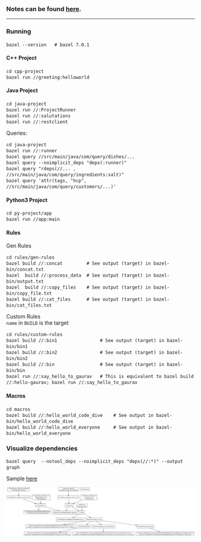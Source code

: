 ### Notes can be found [here](https://quip.com/U7rcAwFLIRxH/Bazel-Fundamentals).

---

### Running
```
bazel --version   # bazel 7.0.1
```
#### C++ Project
```
cd cpp-project
bazel run //greeting:helloworld
```

#### Java Project
```
cd java-project
bazel run //:ProjectRunner
bazel run //:salutations
bazel run //:restclient
```

Queries:
```
cd java-project
bazel run //:runner
bazel query //src/main/java/com/query/dishes/...
bazel query --noimplicit_deps "deps(:runner)"
bazel query "rdeps(//... , //src/main/java/com/query/ingredients:salt)"
bazel query 'attr(tags, "hcp", //src/main/java/com/query/customers/...)'
```

#### Python3 Project
```
cd py-project/app
bazel run //app:main
```

#### Rules
Gen Rules
```
cd rules/gen-rules
bazel build //:concat         # See output (target) in bazel-bin/concat.txt
bazel  build //:process_data  # See output (target) in bazel-bin/output.txt
bazel  build //:copy_files    # See output (target) in bazel-bin/copy_file.txt
bazel build //:cat_files      # See output (target) in bazel-bin/cat_files.txt
```

Custom Rules <br/>
`name` in `BUILD` is the target
```
cd rules/custom-rules
bazel build //:bin1                # See output (target) in bazel-bin/bin1
bazel build //:bin2                # See output (target) in bazel-bin/bin2
bazel build //:bin                 # See output (target) in bazel-bin/bin
bazel run //:say_hello_to_gaurav   # This is equivalent to bazel build //:hello-gaurav; bazel run //:say_hello_to_gaurav
```

#### Macros
```
cd macros
bazel build //:hello_world_code_dive    # See output in bazel-bin/hello_world_code_dive
bazel build //:hello_world_everyone     # See output in bazel-bin/hello_world_everyone
```

### Visualize dependencies
```
bazel query  --notool_deps --noimplicit_deps "deps(//:*)" --output graph
```

Sample <a href="https://dreampuf.github.io/GraphvizOnline/#digraph%20mygraph%20%7B%0A%20%20node%20%5Bshape%3Dbox%5D%3B%0A%20%20%22%2F%2F%3AProjectRunner_deploy.jar.unstripped%5Cn%2F%2F%3AProjectRunner_deploy.jar%22%0A%20%20%22%2F%2F%3AProjectRunner_deploy.jar.unstripped%5Cn%2F%2F%3AProjectRunner_deploy.jar%22%20-%3E%20%22%2F%2F%3AProjectRunner_deployjars_internal_rule%22%0A%20%20%22%2F%2F%3AProjectRunner_deploy-src.jar%5Cn%2F%2F%3AProjectRunner-src.jar%5Cn%2F%2F%3AProjectRunner.jar%22%0A%20%20%22%2F%2F%3AProjectRunner_deploy-src.jar%5Cn%2F%2F%3AProjectRunner-src.jar%5Cn%2F%2F%3AProjectRunner.jar%22%20-%3E%20%22%2F%2F%3AProjectRunner%22%0A%20%20%22%2F%2F%3Asalutations_deploy.jar%5Cn%2F%2F%3Asalutations_deploy.jar.unstripped%22%0A%20%20%22%2F%2F%3Asalutations_deploy.jar%5Cn%2F%2F%3Asalutations_deploy.jar.unstripped%22%20-%3E%20%22%2F%2F%3Asalutations_deployjars_internal_rule%22%0A%20%20%22%2F%2F%3Alibtextio.jar%5Cn%2F%2F%3Alibtextio-src.jar%22%0A%20%20%22%2F%2F%3Alibtextio.jar%5Cn%2F%2F%3Alibtextio-src.jar%22%20-%3E%20%22%2F%2F%3Atextio%22%0A%20%20%22%2F%2F%3Asalutations_deployjars_internal_rule%22%0A%20%20%22%2F%2F%3Asalutations_deployjars_internal_rule%22%20-%3E%20%22%2F%2F%3Asalutations%22%0A%20%20%22%2F%2F%3Asalutations_deploy-src.jar%5Cn%2F%2F%3Asalutations-src.jar%5Cn%2F%2F%3Asalutations.jar%22%0A%20%20%22%2F%2F%3Asalutations_deploy-src.jar%5Cn%2F%2F%3Asalutations-src.jar%5Cn%2F%2F%3Asalutations.jar%22%20-%3E%20%22%2F%2F%3Asalutations%22%0A%20%20%22%2F%2F%3Asalutations%22%0A%20%20%22%2F%2F%3Asalutations%22%20-%3E%20%22%2F%2F%3Atextio%22%0A%20%20%22%2F%2F%3Asalutations%22%20-%3E%20%22%40bazel_tools%2F%2Ftools%2Fjdk%3Alauncher_flag_alias%22%0A%20%20%22%2F%2F%3Atextio%22%0A%20%20%22%2F%2F%3Atextio%22%20-%3E%20%22%2F%2F%3Asrc%2Fmain%2Fjava%2Fcom%2Fdependency%2FSalutations.java%22%0A%20%20%22%2F%2F%3Atextio%22%20-%3E%20%22%40maven%2F%2F%3Aorg_beryx_text_io%22%0A%20%20%22%2F%2F%3Asrc%2Fmain%2Fjava%2Fcom%2Fdependency%2FSalutations.java%22%0A%20%20%22%40maven%2F%2F%3Aorg_beryx_text_io%22%0A%20%20%22%40maven%2F%2F%3Aorg_beryx_text_io%22%20-%3E%20%22%40maven%2F%2F%3Av1%2Fhttps%2Frepo1.maven.org%2Fmaven2%2Forg%2Fberyx%2Ftext-io%2F3.4.1%2Ftext-io-3.4.1.jar%5Cn%40maven%2F%2F%3Av1%2Fhttps%2Frepo1.maven.org%2Fmaven2%2Forg%2Fberyx%2Ftext-io%2F3.4.1%2Ftext-io-3.4.1-sources.jar%22%0A%20%20%22%40maven%2F%2F%3Aorg_beryx_text_io%22%20-%3E%20%22%40maven%2F%2F%3Ajline_jline%22%0A%20%20%22%40maven%2F%2F%3Aorg_beryx_text_io%22%20-%3E%20%22%40maven%2F%2F%3Aorg_beryx_awt_color_factory%22%0A%20%20%22%40maven%2F%2F%3Aorg_beryx_text_io%22%20-%3E%20%22%40maven%2F%2F%3Aorg_slf4j_slf4j_api%22%0A%20%20%22%40maven%2F%2F%3Aorg_slf4j_slf4j_api%22%0A%20%20%22%40maven%2F%2F%3Aorg_slf4j_slf4j_api%22%20-%3E%20%22%40maven%2F%2F%3Av1%2Fhttps%2Frepo1.maven.org%2Fmaven2%2Forg%2Fslf4j%2Fslf4j-api%2F1.8.0-beta4%2Fslf4j-api-1.8.0-beta4-sources.jar%5Cn%40maven%2F%2F%3Av1%2Fhttps%2Frepo1.maven.org%2Fmaven2%2Forg%2Fslf4j%2Fslf4j-api%2F1.8.0-beta4%2Fslf4j-api-1.8.0-beta4.jar%22%0A%20%20%22%40maven%2F%2F%3Ajline_jline%22%0A%20%20%22%40maven%2F%2F%3Ajline_jline%22%20-%3E%20%22%40maven%2F%2F%3Av1%2Fhttps%2Frepo1.maven.org%2Fmaven2%2Fjline%2Fjline%2F2.14.6%2Fjline-2.14.6.jar%5Cn%40maven%2F%2F%3Av1%2Fhttps%2Frepo1.maven.org%2Fmaven2%2Fjline%2Fjline%2F2.14.6%2Fjline-2.14.6-sources.jar%22%0A%20%20%22%40maven%2F%2F%3Av1%2Fhttps%2Frepo1.maven.org%2Fmaven2%2Fjline%2Fjline%2F2.14.6%2Fjline-2.14.6.jar%5Cn%40maven%2F%2F%3Av1%2Fhttps%2Frepo1.maven.org%2Fmaven2%2Fjline%2Fjline%2F2.14.6%2Fjline-2.14.6-sources.jar%22%0A%20%20%22%40maven%2F%2F%3Av1%2Fhttps%2Frepo1.maven.org%2Fmaven2%2Forg%2Fberyx%2Ftext-io%2F3.4.1%2Ftext-io-3.4.1.jar%5Cn%40maven%2F%2F%3Av1%2Fhttps%2Frepo1.maven.org%2Fmaven2%2Forg%2Fberyx%2Ftext-io%2F3.4.1%2Ftext-io-3.4.1-sources.jar%22%0A%20%20%22%40maven%2F%2F%3Av1%2Fhttps%2Frepo1.maven.org%2Fmaven2%2Forg%2Fslf4j%2Fslf4j-api%2F1.8.0-beta4%2Fslf4j-api-1.8.0-beta4-sources.jar%5Cn%40maven%2F%2F%3Av1%2Fhttps%2Frepo1.maven.org%2Fmaven2%2Forg%2Fslf4j%2Fslf4j-api%2F1.8.0-beta4%2Fslf4j-api-1.8.0-beta4.jar%22%0A%20%20%22%2F%2F%3AProjectRunner_deployjars_internal_rule%22%0A%20%20%22%2F%2F%3AProjectRunner_deployjars_internal_rule%22%20-%3E%20%22%2F%2F%3AProjectRunner%22%0A%20%20%22%2F%2F%3AProjectRunner%22%0A%20%20%22%2F%2F%3AProjectRunner%22%20-%3E%20%22%2F%2F%3Asrc%2Fmain%2Fjava%2Fcom%2Fgreeting%2FProjectRunner.java%5Cn%2F%2F%3Asrc%2Fmain%2Fjava%2Fcom%2Fgreeting%2FGreeting.java%22%0A%20%20%22%2F%2F%3AProjectRunner%22%20-%3E%20%22%40bazel_tools%2F%2Ftools%2Fjdk%3Alauncher_flag_alias%22%0A%20%20%22%40bazel_tools%2F%2Ftools%2Fjdk%3Alauncher_flag_alias%22%0A%20%20%22%2F%2F%3Asrc%2Fmain%2Fjava%2Fcom%2Fgreeting%2FProjectRunner.java%5Cn%2F%2F%3Asrc%2Fmain%2Fjava%2Fcom%2Fgreeting%2FGreeting.java%22%0A%20%20%22%2F%2F%3ABUILD.bazel%22%0A%20%20%22%40maven%2F%2F%3Aorg_beryx_awt_color_factory%22%0A%20%20%22%40maven%2F%2F%3Aorg_beryx_awt_color_factory%22%20-%3E%20%22%40maven%2F%2F%3Av1%2Fhttps%2Frepo1.maven.org%2Fmaven2%2Forg%2Fberyx%2Fawt-color-factory%2F1.0.1%2Fawt-color-factory-1.0.1.jar%5Cn%40maven%2F%2F%3Av1%2Fhttps%2Frepo1.maven.org%2Fmaven2%2Forg%2Fberyx%2Fawt-color-factory%2F1.0.1%2Fawt-color-factory-1.0.1-sources.jar%22%0A%20%20%22%40maven%2F%2F%3Av1%2Fhttps%2Frepo1.maven.org%2Fmaven2%2Forg%2Fberyx%2Fawt-color-factory%2F1.0.1%2Fawt-color-factory-1.0.1.jar%5Cn%40maven%2F%2F%3Av1%2Fhttps%2Frepo1.maven.org%2Fmaven2%2Forg%2Fberyx%2Fawt-color-factory%2F1.0.1%2Fawt-color-factory-1.0.1-sources.jar%22%0A%7D">here</a>

![Dependency graph](./assets/images/dependencies.svg)
